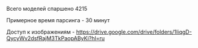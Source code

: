 

Всего моделей спаршено 4215

Примерное время парсинга - 30 минут

Доступ к изображениям - https://drive.google.com/drive/folders/1IiqgD-QycyWv2dsfRajM3TkPaopAByKi?hl=ru
